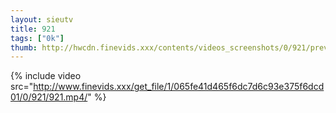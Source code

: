 ```yaml
--- 
layout: sieutv
title: 921
tags: ["0k"]
thumb: http://hwcdn.finevids.xxx/contents/videos_screenshots/0/921/preview.mp4.jpg
---
```

{% include video src="http://www.finevids.xxx/get_file/1/065fe41d465f6dc7d6c93e375f6dcd01/0/921/921.mp4/" %} 
